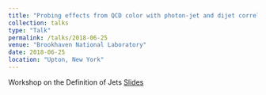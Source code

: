 ```yaml
---
title: "Probing effects from QCD color with photon-jet and dijet correlations"
collection: talks
type: "Talk"
permalink: /talks/2018-06-25
venue: "Brookhaven National Laboratory"
date: 2018-06-25
location: "Upton, New York"
---
```


Workshop on the Definition of Jets
[Slides](https://jdosbo.github.io/files/BNL_Nucl_Seminar_Osborn.pdf) 